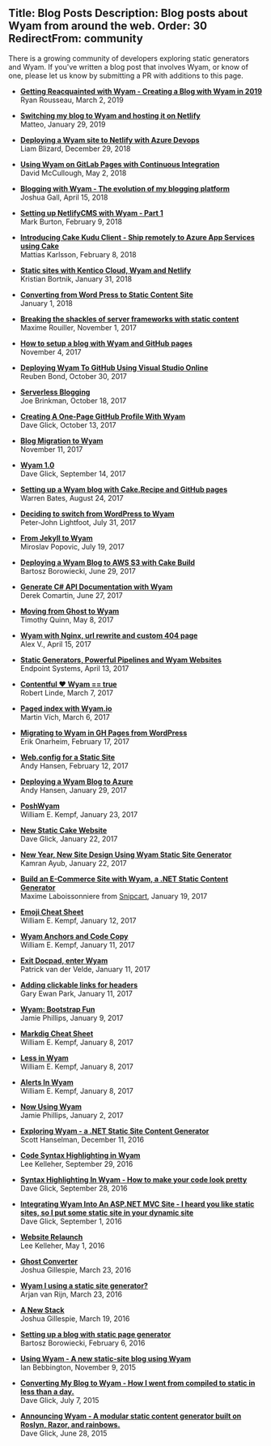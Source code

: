 Title: Blog Posts
Description: Blog posts about Wyam from around the web.
Order: 30
RedirectFrom: community
---

There is a growing community of developers exploring static generators and Wyam. If you've written a blog post that involves Wyam, or know of one, please let us know by submitting a PR with additions to this page.

<!-- Use two spaces after the title for proper formatting -->
- **[Getting Reacquainted with Wyam - Creating a Blog with Wyam in 2019](https://blog.rousseau.dev/posts/getting-reacquainted-with-wyam)**  
  Ryan Rousseau, March 2, 2019

- **[Switching my blog to Wyam and hosting it on Netlify](https://ml-software.ch/posts/switching-my-blog-to-wyam-and-hosting-it-on-netlify)**  
  Matteo, January 29, 2019
  
- **[Deploying a Wyam site to Netlify with Azure Devops](https://blizard.io/posts/deploying-a-wyam-site-using-azure-devops-to-netlify)**  
  Liam Blizard, December 29, 2018
  
- **[Using Wyam on GitLab Pages with Continuous Integration](https://digitalmccullough.com/posts/wyam-ci-on-gitlab-pages.html)**  
  David McCullough, May 2, 2018

- **[Blogging with Wyam - The evolution of my blogging platform](http://www.imtraum.com/blog/blogging-with-wyam)**  
  Joshua Gall, April 15, 2018

- **[Setting up NetlifyCMS with Wyam - Part 1](https://blog.mark-burton.com/posts/Setting-up-NetlifyCMS-with-Wyam---Part-1)**  
  Mark Burton, February 9, 2018

- **[Introducing Cake Kudu Client - Ship remotely to Azure App Services using Cake](https://hackernoon.com/introducing-cake-kudu-client-abda40d15f38)**  
  Mattias Karlsson, February 8, 2018

- **[Static sites with Kentico Cloud, Wyam and Netlify](https://www.kenticotricks.com/blog/static-sites-with-kentico-cloud)**  
  Kristian Bortnik, January 31, 2018

- **[Converting from Word Press to Static Content Site](https://salvoz.com/posts/2018-01-01-static-content.html)**  
  January 1, 2018

- **[Breaking the shackles of server frameworks with static content ](https://blog.maximerouiller.com/post/breaking-the-shackles-of-server-frameworks-with-static-content/)**  
  Maxime Rouiller, November 1, 2017
  
- **[How to setup a blog with Wyam and GitHub pages](http://win32.io/posts/Wyam-GitHub-Pages)**  
  November 4, 2017
  
- **[Deploying Wyam To GitHub Using Visual Studio Online](https://reubenbond.github.io/posts/2017-Oct-30-setting-up-wyam)**  
  Reuben Bond, October 30, 2017

- **[Serverless Blogging](https://joe.brinkman.me/posts/serverless-blogs)**  
  Joe Brinkman, October 18, 2017

- **[Creating A One-Page GitHub Profile With Wyam](https://daveaglick.com/posts/creating-a-one-page-github-profile-with-wyam)**  
  Dave Glick, October 13, 2017
  
- **[Blog Migration to Wyam](http://win32.io/posts/BlogMigrationToWyam)**  
  November 11, 2017

- **[Wyam 1.0](https://daveaglick.com/posts/wyam-10)**  
  Dave Glick, September 14, 2017

- **[Setting up a Wyam blog with Cake.Recipe and GitHub pages](http://wbates.net/posts/setting-up-a-wyam-blog-with-cake-recipe-and-github-pages)**  
  Warren Bates, August 24, 2017

- **[Deciding to switch from WordPress to Wyam](http://peterjohnlightfoot.com/deciding-to-switch-from-wordpress-to-wyam/)**  
  Peter-John Lightfoot, July 31, 2017
  
- **[From Jekyll to Wyam](https://miroslavpopovic.com/posts/2017/07/from-jekyll-to-wyam)**  
  Miroslav Popovic, July 19, 2017

- **[Deploying a Wyam Blog to AWS S3 with Cake Build](http://gniriki.com/posts/Using-Cake-To-Build-And-Publish)**  
  Bartosz Borowiecki, June 29, 2017

- **[Generate C# API Documentation with Wyam](https://codeopinion.com/generating-c-api-documentation-with-wyam/)**  
  Derek Comartin, June 27, 2017

- **[Moving from Ghost to Wyam](https://timothy-quinn.com/moving-from-ghost-to-wyam)**  
  Timothy Quinn, May 8, 2017

- **[Wyam with Nginx, url rewrite and custom 404 page](http://alexvab.com/posts/wyam-with-nginx-url-rewrite-and-custom-404-page)**  
  Alex V., April 15, 2017
  
- **[Static Generators, Powerful Pipelines and Wyam Websites](https://endpointsystems.com/blog/static-generators.html)**  
  Endpoint Systems, April 13, 2017

- **[Contentful ❤️️ Wyam == true](https://www.contentful.com/blog/2017/03/07/contentful-loves-wyam/)**  
  Robert Linde, March 7, 2017

- **[Paged index with Wyam.io](https://www.martinvich.net/posts/paged-index-with-wyam)**  
  Martin Vích, March 6, 2017

- **[Migrating to Wyam in GH Pages from WordPress](https://erikonarheim.com/posts/using-wyam-blog)**  
  Erik Onarheim, February 17, 2017

- **[Web.config for a Static Site](http://andyhansen.co.nz/posts/web-config-for-a-static-site)**  
  Andy Hansen, February 12, 2017

- **[Deploying a Wyam Blog to Azure](http://andyhansen.co.nz/posts/deploying-a-wyam-blog-to-azure)**  
  Andy Hansen, January 29, 2017

- **[PoshWyam](http://www.digitaltapestry.net/posts/poshwyam)**  
  William E. Kempf, January 23, 2017

- **[New Static Cake Website](http://cakebuild.net/blog/2017/01/new-static-site)**  
  Dave Glick, January 22, 2017

- **[New Year, New Site Design Using Wyam Static Site Generator](https://kamranicus.com/posts/2017-01-21-new-design-wyam-generator)**  
  Kamran Ayub, January 22, 2017

- **[Build an E-Commerce Site with Wyam, a .NET Static Content Generator](https://snipcart.com/blog/ecommerce-wyam-dot-net-static-site-generator)**  
  Maxime Laboissonniere from [Snipcart](https://snipcart.com/), January 19, 2017

- **[Emoji Cheat Sheet](http://www.digitaltapestry.net/posts/emoji-cheat-sheet)**  
  William E. Kempf, January 12, 2017

- **[Wyam Anchors and Code Copy](http://www.digitaltapestry.net/posts/wyam-anchors-and-code-copy)**  
  William E. Kempf, January 11, 2017

- **[Exit Docpad, enter Wyam](http://www.petrikvandervelde.nl/posts/Updating-blog-to-wyam)**  
  Patrick van der Velde, January 11, 2017

- **[Adding clickable links for headers](http://www.gep13.co.uk/blog/adding-clickable-links-for-headers)**  
  Gary Ewan Park, January 11, 2017

- **[Wyam: Bootstrap Fun](http://www.phillipsj.net/posts/wyam-bootstrap-fun)**  
  Jamie Phillips, January 9, 2017

- **[Markdig Cheat Sheet](http://www.digitaltapestry.net/posts/markdig-cheat-sheet)**  
  William E. Kempf, January 8, 2017 

- **[Less in Wyam](http://www.digitaltapestry.net/posts/less-in-wyam)**  
  William E. Kempf, January 8, 2017 

- **[Alerts In Wyam](http://www.digitaltapestry.net/posts/alerts-in-wyam)**  
  William E. Kempf, January 8, 2017 

- **[Now Using Wyam](http://www.phillipsj.net/posts/now-using-wyam)**  
  Jamie Phillips, January 2, 2017

- **[Exploring Wyam - a .NET Static Site Content Generator](http://www.hanselman.com/blog/ExploringWyamANETStaticSiteContentGenerator.aspx)**  
  Scott Hanselman, December 11, 2016

- **[Code Syntax Highlighting in Wyam](https://leekelleher.com/2016/09/wyam-code-syntax-highlighting/)**  
  Lee Kelleher, September 29, 2016

- **[Syntax Highlighting In Wyam - How to make your code look pretty](https://daveaglick.com/posts/syntax-highlighting-in-wyam)**  
  Dave Glick, September 28, 2016

- **[Integrating Wyam Into An ASP.NET MVC Site - I heard you like static sites, so I put some static site in your dynamic site](https://daveaglick.com/posts/integrating-wyam-into-an-aspnet-mvc-site)**  
  Dave Glick, September 1, 2016

- **[Website Relaunch](https://leekelleher.com/2016/05/website-relaunch/)**  
  Lee Kelleher, May 1, 2016

- **[Ghost Converter](https://blog.awaitwisdom.com/Posts/ghost-converter)**  
  Joshua Gillespie, March 23, 2016

- **[Wyam I using a static site generator?](http://arjanvanrijn.com/posts/Wyam-i-using-a-static-site-generator)**  
  Arjan van Rijn, March 23, 2016

- **[A New Stack](https://blog.awaitwisdom.com/Posts/a-new-stack)**  
  Joshua Gillespie, March 19, 2016

- **[Setting up a blog with static page generator](http://gniriki.com/posts/Setting-up-the-blog)**  
  Bartosz Borowiecki, February 6, 2016

- **[Using Wyam - A new static-site blog using Wyam](http://ian.bebbs.co.uk/posts/NewBlogUsingWyam)**  
  Ian Bebbington, November 9, 2015

- **[Converting My Blog to Wyam - How I went from compiled to static in less than a day.](https://daveaglick.com/posts/converting-my-blog-to-wyam)**  
  Dave Glick, July 7, 2015

- **[Announcing Wyam - A modular static content generator built on Roslyn, Razor, and rainbows.](https://daveaglick.com/posts/announcing-wyam)**  
  Dave Glick, June 28, 2015
